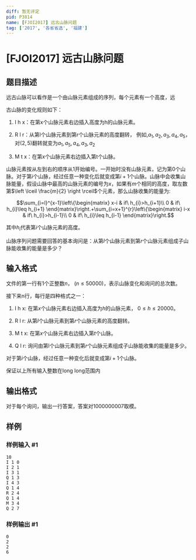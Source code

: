 ```yaml
---
diff: 暂无评定
pid: P3814
name: [FJOI2017] 远古山脉问题
tag: ['2017', '各省省选', '福建']
---
```

# [FJOI2017] 远古山脉问题
## 题目描述

远古山脉可以看作是一个由山脉元素组成的序列，每个元素有一个高度，远

古山脉的变化规则如下：

1. I h x：在第x个山脉元素右边插入高度为h的山脉元素。

2. R l r：从第l个山脉元素到第r个山脉元素的高度翻转， 例如,$a_1,a_2,a_3,a_4,a_5$，对$(2,5)$翻转就变为$a_1,a_5,a_4,a_3,a_2$

3. M t x：在第x个山脉元素右边插入第t个山脉。

山脉元素按从左到右的顺序从$1$开始编号。一开始时没有山脉元素，记为第$0$个山脉。对于第$i$个山脉，经过任意一种变化后就变成第$i+1$个山脉。山脉中会收集山脉能量，假设山脉中最高的山脉元素的编号为$x$，如果有$m$个相同的高度，取左数第$\left \lceil \frac{m}{2} \right \rceil$个元素，那么山脉收集的能量为:

$$\sum_{i=l}^{x-1}\left\{\begin{matrix} x-i & if\ h_{i}>h_{i+1}\\ 0 & if\ h_{i}\leq h_{i+1} \end{matrix}\right.+\sum_{i=x+1}^{r}\left\{\begin{matrix} i-x & if\ h_{i}>h_{i-1}\\ 0 & if\ h_{i}\leq h_{i-1} \end{matrix}\right.$$

其中$h_{i}$代表第$i$个山脉元素的高度。

山脉序列问题需要回答的基本询问是：从第$l$个山脉元素到第$r$个山脉元素组成子山脉能收集的能量是多少？

## 输入格式

文件的第一行有1个正整数$n$， ($n\le 50000$)，表示山脉变化和询问的总次数。

接下来n行，每行是四种格式之一：

1. I h x: 在第$x$个山脉元素右边插入高度为$h$的山脉元素， $0\le h\le 20000$。

2. R l r: 从第$l$个山脉元素到第$r$个山脉元素的高度翻转。

3. M t x: 在第$x$个山脉元素右边插入第$t$个山脉。

4. Q l r: 询问由第l个山脉元素到第$r$个山脉元素组成子山脉能收集的能量是多少。

对于第$i$个山脉，经过任意一种变化后就变成第$i+1$个山脉。

保证以上所有输入整数在long long范围内

## 输出格式

对于每个询问，输出一行答案，答案对1000000007取模。

## 样例

### 样例输入 #1
```
10
I 1 0
I 2 1
I 3 1
Q 1 3
I 4 3
Q 1 4
R 2 4
Q 1 4
M 3 4
Q 2 7
```
### 样例输出 #1
```
0
2
2
6
```
